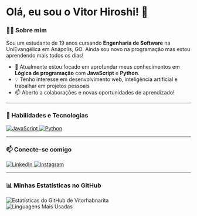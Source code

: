 # Olá, eu sou o Vitor Hiroshi! 👋

### 👨‍💻 Sobre mim
Sou um estudante de 19 anos cursando **Engenharia de Software** na UniEvangélica em Anápolis, GO. Ainda sou novo na programação mas estou aprendendo mais todos os dias!

- 🌱 Atualmente estou focado em aprofundar meus conhecimentos em **Lógica de programação** com **JavaScript** e **Python**.
- 💡 Tenho interesse em desenvolvimento web, inteligência artificial e trabalhar em projetos pessoais
- 📫 Aberto a colaborações e novas oportunidades de aprendizado!

---

### 🚀 Habilidades e Tecnologias

<p align="left">
  <a href="https://developer.mozilla.org/en-US/docs/Web/JavaScript" target="_blank" rel="noreferrer">
    <img src="https://img.shields.io/badge/JavaScript-F7DF1E?style=for-the-badge&logo=javascript&logoColor=black" alt="JavaScript"/>
  </a>
  <a href="https://www.python.org" target="_blank" rel="noreferrer">
    <img src="https://img.shields.io/badge/Python-3776AB?style=for-the-badge&logo=python&logoColor=white" alt="Python"/>
  </a>
</p>

---

### 📫 Conecte-se comigo

<p align="left">
  <a href=https://www.linkedin.com/in/vitor-hiroshi-alkmin-beda-narita-282a5b34b/ target="_blank">
    <img src="https://img.shields.io/badge/-LinkedIn-0077B5?style=for-the-badge&logo=linkedin&logoColor=white" target="_blank" alt="LinkedIn">
  </a>
  <a href=https://www.instagram.com/vitor.habn target="_blank">
    <img src="https://img.shields.io/badge/-Instagram-E4405F?style=for-the-badge&logo=instagram&logoColor=white" target="_blank" alt="Instagram">
  </a>
  
</p>

---

### 📊 Minhas Estatísticas no GitHub

![Estatísticas do GitHub de Vitorhabnarita](https://github-readme-stats.vercel.app/api?username=Vitorhabnarita&show_icons=true&theme=dracula&include_all_commits=true&count_private=true)
<br/>
![Linguagens Mais Usadas](https://github-readme-stats.vercel.app/api/top-langs/?username=Vitorhabnarita&layout=compact&langs_count=7&theme=dracula)
